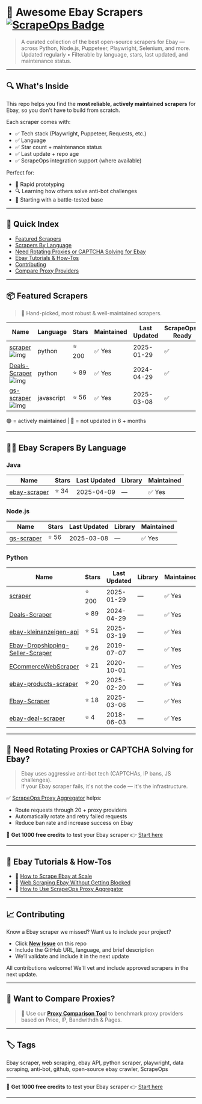 # 🛒 Awesome Ebay Scrapers [![ScrapeOps Badge](https://img.shields.io/badge/powered_by-ScrapeOps-blue)](https://scrapeops.io)

> A curated collection of the best open-source scrapers for Ebay — across Python, Node.js, Puppeteer, Playwright, Selenium, and more.  
> Updated regularly • Filterable by language, stars, last updated, and maintenance status.

---

## 🔍 What's Inside
This repo helps you find the **most reliable, actively maintained scrapers** for Ebay, so you don't have to build from scratch.  

Each scraper comes with:

- ✅ Tech stack (Playwright, Puppeteer, Requests, etc.)
- ✅ Language
- ✅ Star count + maintenance status
- ✅ Last update + repo age
- ✅ ScrapeOps integration support (where available)

Perfect for:  
- 🧪 Rapid prototyping  
- 🔍 Learning how others solve anti-bot challenges  
- 🚀 Starting with a battle-tested base

---

## 📑 Quick Index
- [Featured Scrapers](#featured-ebay-scrapers)
- [Scrapers By Language](#ebay-scrapers-by-language)
- [Need Rotating Proxies or CAPTCHA Solving for Ebay](#rotating-proxies-or-captcha-solving-for-ebay)
- [Ebay Tutorials & How-Tos](#ebay-tutorials)
- [Contributing](#contributing)
- [Compare Proxy Providers](#compare-proxies)

---

## 📦 Featured Scrapers <a id="featured-ebay-scrapers"></a>
> 🏅 Hand-picked, most robust & well-maintained scrapers.

| Name | Language | Stars | Maintained | Last Updated | ScrapeOps-Ready |
|------|----------|-------|------------|--------------|-----------------|
| [scraper](https://github.com/Crinibus/scraper) ![img](https://github.com/Crinibus.png?size=20) | python | ⭐ 200 | ✅ Yes | 2025-01-29 | ✅ |
| [Deals-Scraper](https://github.com/JustSxm/Deals-Scraper) ![img](https://github.com/JustSxm.png?size=20) | python | ⭐ 89 | ✅ Yes | 2024-04-29 | ✅ |
| [gs-scraper](https://github.com/jgdigitaljedi/gs-scraper) ![img](https://github.com/jgdigitaljedi.png?size=20) | javascript | ⭐ 56 | ✅ Yes | 2025-03-08 | ✅ |

🟢 = actively maintained \| 🔴 = not updated in 6 + months

---

## 🧑‍💻 Ebay Scrapers By Language <a id="ebay-scrapers-by-language"></a>

### Java
| Name | Stars | Last Updated | Library | Maintained |
|------|-------|--------------|---------|------------|
| [ebay-scraper](https://github.com/oxylabs/ebay-scraper) | ⭐ 34 | 2025-04-09 | — | ✅ Yes |


### Node.js
| Name | Stars | Last Updated | Library | Maintained |
|------|-------|--------------|---------|------------|
| [gs-scraper](https://github.com/jgdigitaljedi/gs-scraper) | ⭐ 56 | 2025-03-08 | — | ✅ Yes |


### Python
| Name | Stars | Last Updated | Library | Maintained |
|------|-------|--------------|---------|------------|
| [scraper](https://github.com/Crinibus/scraper) | ⭐ 200 | 2025-01-29 | — | ✅ Yes |
| [Deals-Scraper](https://github.com/JustSxm/Deals-Scraper) | ⭐ 89 | 2024-04-29 | — | ✅ Yes |
| [ebay-kleinanzeigen-api](https://github.com/DanielWTE/ebay-kleinanzeigen-api) | ⭐ 51 | 2025-03-19 | — | ✅ Yes |
| [Ebay-Dropshipping-Seller-Scraper](https://github.com/tawhidkhn63/Ebay-Dropshipping-Seller-Scraper) | ⭐ 26 | 2019-07-07 | — | ✅ Yes |
| [ECommerceWebScraper](https://github.com/makaravind/ECommerceWebScraper) | ⭐ 21 | 2020-10-01 | — | ✅ Yes |
| [ebay-products-scraper](https://github.com/bilalahhmedd/ebay-products-scraper) | ⭐ 20 | 2025-02-20 | — | ✅ Yes |
| [Ebay-Scraper](https://github.com/alexis-brosseau/Ebay-Scraper) | ⭐ 18 | 2025-03-06 | — | ✅ Yes |
| [ebay-deal-scraper](https://github.com/kagemusha/ebay-deal-scraper) | ⭐ 4 | 2018-06-03 | — | ✅ Yes |

---

## 🔐 Need Rotating Proxies or CAPTCHA Solving for Ebay?<a id="rotating-proxies-or-captcha-solving-for-ebay"></a>

> Ebay uses aggressive anti-bot tech (CAPTCHAs, IP bans, JS challenges).  
> If your Ebay scraper fails, it's not the code — it's the infrastructure.

✅ [ScrapeOps Proxy Aggregator](https://scrapeops.io/proxy-aggregator/) helps:  
- Route requests through 20 + proxy providers  
- Automatically rotate and retry failed requests  
- Reduce ban rate and increase success on Ebay

🎁 **Get 1000 free credits** to test your Ebay scraper 👉 [Start here](https://scrapeops.io)

---

## 🧠 Ebay Tutorials & How-Tos<a id="ebay-tutorials"></a>
- 📘 [How to Scrape Ebay at Scale](https://scrapeops.io/web-scraping-playbook/how-to-scrape-ebay/)
- 🔐 [Web Scraping Ebay Without Getting Blocked](https://scrapeops.io/web-scraping-playbook/web-scraping-without-getting-blocked/)
- 🧪 [How to Use ScrapeOps Proxy Aggregator](https://scrapeops.io/docs/web-scraping-proxy-api-aggregator/quickstart/)

---

## 📈 Contributing<a id="contributing"></a>

Know a Ebay scraper we missed? Want us to include your project?

- Click **[New Issue](../../issues/new)** on this repo
- Include the GitHub URL, language, and brief description
- We’ll validate and include it in the next update

All contributions welcome! We'll vet and include approved scrapers in the next update.

---

## 📣 Want to Compare Proxies?<a id="compare-proxies"></a>

> 📰 Use our [**Proxy Comparison Tool**](https://scrapeops.io/proxy-providers/comparison/) to benchmark proxy providers based on Price, IP, Bandwithdh & Pages.

---

## 🏷 Tags
Ebay scraper, web scraping, ebay API, python scraper, playwright, data scraping, anti-bot, github, open-source ebay crawler, ScrapeOps


---

🎁 **Get 1000 free credits** to test your Ebay scraper 👉 [Start here](https://scrapeops.io)

---